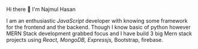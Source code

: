 Hi there 👋 I'm Najmul Hasan

I am an enthusiastic _JavaScript_ developer with knowing some framework for the frontend and the backend. 
Though I know basic of python however MERN Stack development grabbed focus and I have build 3 big Mern stack projects using _React, MongoDB, Expressjs,_ Bootstrap, firebase.


<!--
**nhnajmul17/nhnajmul17** is a ✨ _special_ ✨ repository because its `README.md` (this file) appears on your GitHub profile.

Here are some ideas to get you started:

- 🔭 I’m currently working on ...
- 🌱 I’m currently learning ...
- 👯 I’m looking to collaborate on ...
- 🤔 I’m looking for help with ...
- 💬 Ask me about ...
- 📫 How to reach me: ...
- 😄 Pronouns: ...
- ⚡ Fun fact: ...
-->

